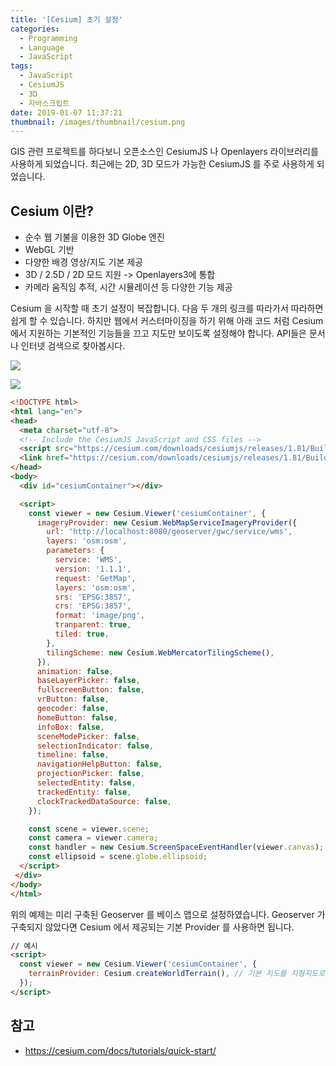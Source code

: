 ```yaml
---
title: '[Cesium] 초기 설정'
categories:
  - Programming
  - Language
  - JavaScript
tags:
  - JavaScript
  - CesiumJS
  - 3D
  - 자바스크립트
date: 2019-01-07 11:37:21
thumbnail: /images/thumbnail/cesium.png
---
```


GIS 관련 프로젝트를 하다보니 오픈소스인 CesiumJS 나 Openlayers 라이브러리를 사용하게 되었습니다. 최근에는 2D, 3D 모드가 가능한 CesiumJS 를 주로 사용하게 되었습니다.

## Cesium 이란?

- 순수 웹 기불을 이용한 3D Globe 엔진
- WebGL 기반
- 다양한 배경 영상/지도 기본 제공
- 3D / 2.5D / 2D 모드 지원 -> Openlayers3에 통합
- 카메라 움직임 추적, 시간 시뮬레이션 등 다양한 기능 제공

Cesium 을 시작할 때 초기 설정이 복잡합니다. 다음 두 개의 링크를 따라가서 따라하면 쉽게 할 수 있습니다. 하지만 웹에서 커스터마이징을 하기 위해 아래 코드 처럼 Cesium 에서 지원하는 기본적인 기능들을 끄고 지도만 보이도록 설정해야 합니다.
API들은 문서나 인터넷 검색으로 찾아봅시다.

[![](/images/cesium-up-and-running.png)](https://cesiumjs.org/tutorials/cesium-up-and-running/)

[![](/images/cesium-demos.png)](https://cesiumjs.org/demos/)

```html
<!DOCTYPE html>
<html lang="en">
<head>
  <meta charset="utf-8">
  <!-- Include the CesiumJS JavaScript and CSS files -->
  <script src="https://cesium.com/downloads/cesiumjs/releases/1.81/Build/Cesium/Cesium.js"></script>
  <link href="https://cesium.com/downloads/cesiumjs/releases/1.81/Build/Cesium/Widgets/widgets.css" rel="stylesheet">
</head>
<body>
  <div id="cesiumContainer"></div>

  <script>
    const viewer = new Cesium.Viewer('cesiumContainer', {
      imageryProvider: new Cesium.WebMapServiceImageryProvider({
        url: 'http://localhost:8080/geoserver/gwc/service/wms',
        layers: 'osm:osm',
        parameters: {
          service: 'WMS',
          version: '1.1.1',
          request: 'GetMap',
          layers: 'osm:osm',
          srs: 'EPSG:3857',
          crs: 'EPSG:3857',
          format: 'image/png',
          tranparent: true,
          tiled: true,
        },
        tilingScheme: new Cesium.WebMercatorTilingScheme(),
      }),
      animation: false,
      baseLayerPicker: false,
      fullscreenButton: false,
      vrButton: false,
      geocoder: false,
      homeButton: false,
      infoBox: false,
      sceneModePicker: false,
      selectionIndicator: false,
      timeline: false,
      navigationHelpButton: false,
      projectionPicker: false,
      selectedEntity: false,
      trackedEntity: false,
      clockTrackedDataSource: false,
    });

    const scene = viewer.scene;
    const camera = viewer.camera;
    const handler = new Cesium.ScreenSpaceEventHandler(viewer.canvas);
    const ellipsoid = scene.globe.ellipsoid;
  </script>
 </div>
</body>
</html>
```

위의 예제는 미리 구축된 Geoserver 를 베이스 맵으로 설정하였습니다. Geoserver 가 구축되지 않았다면 Cesium 에서 제공되는 기본 Provider 를 사용하면 됩니다.

```html
// 예시
<script>
  const viewer = new Cesium.Viewer('cesiumContainer', {
    terrainProvider: Cesium.createWorldTerrain(), // 기본 지도를 지형지도로 셋팅
  });
</script>
```

## 참고

- https://cesium.com/docs/tutorials/quick-start/
